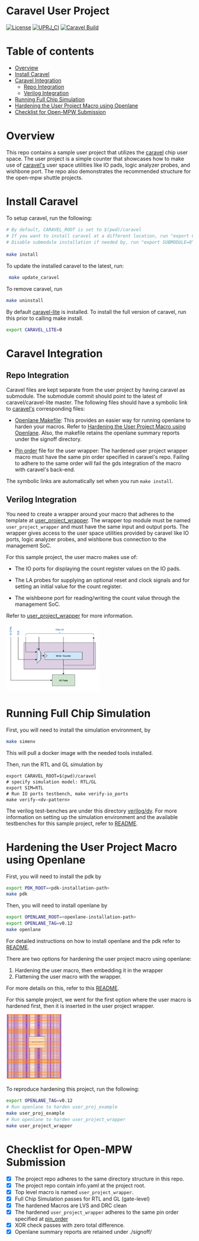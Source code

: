 <!---
# SPDX-FileCopyrightText: 2020 Efabless Corporation
#
# Licensed under the Apache License, Version 2.0 (the "License");
# you may not use this file except in compliance with the License.
# You may obtain a copy of the License at
#
#      http://www.apache.org/licenses/LICENSE-2.0
#
# Unless required by applicable law or agreed to in writing, software
# distributed under the License is distributed on an "AS IS" BASIS,
# WITHOUT WARRANTIES OR CONDITIONS OF ANY KIND, either express or implied.
# See the License for the specific language governing permissions and
# limitations under the License.
#
# SPDX-License-Identifier: Apache-2.0
-->

# Caravel User Project
[![License](https://img.shields.io/badge/License-Apache%202.0-blue.svg)](https://opensource.org/licenses/Apache-2.0) [![UPRJ_CI](https://github.com/efabless/caravel_project_example/actions/workflows/user_project_ci.yml/badge.svg)](https://github.com/efabless/caravel_project_example/actions/workflows/user_project_ci.yml) [![Caravel Build](https://github.com/efabless/caravel_project_example/actions/workflows/caravel_build.yml/badge.svg)](https://github.com/efabless/caravel_project_example/actions/workflows/caravel_build.yml)

# Table of contents
- [Overview](#overview)
- [Install Caravel](#install-caravel)
- [Caravel Integration](#caravel-integration)
    - [Repo Integration](#repo-integration)
    - [Verilog Integration](#verilog-integration)
- [Running Full Chip Simulation](#running-full-chip-simulation)
- [Hardening the User Project Macro using Openlane](#hardening-the-user-project-macro-using-openlane)
- [Checklist for Open-MPW Submission](#checklist-for-open-mpw-submission)
  
# Overview

This repo contains a sample user project that utilizes the [caravel](https://github.com/efabless/caravel.git) chip user space. The user project is a simple counter that showcases how to make use of [caravel's](https://github.com/efabless/caravel.git) user space utilities like IO pads, logic analyzer probes, and wishbone port. The repo also demonstrates the recommended structure for the open-mpw shuttle projects. 

# Install Caravel

To setup caravel, run the following: 

```bash
# By default, CARAVEL_ROOT is set to $(pwd)/caravel
# If you want to install caravel at a different location, run "export CARAVEL_ROOT=<caravel-path>"
# Disable submodule installation if needed by, run "export SUBMODULE=0"

make install
```

To update the installed caravel to the latest, run: 

```bash
 make update_caravel
```

To remove caravel, run 
```bash
make uninstall
```

By default [caravel-lite](https://github.com/efabless/caravel-lite.git) is installed. To install the full version of caravel, run this prior to calling make install. 
```bash
export CARAVEL_LITE=0
```

# Caravel Integration

## Repo Integration

Caravel files are kept separate from the user project by having caravel as submodule. The submodule commit should point to the latest of caravel/caravel-lite master. The following files should have a symbolic link to [caravel's](https://github.com/efabless/caravel.git) corresponding files: 

- [Openlane Makefile](openlane/Makefile): This provides an easier way for running openlane to harden your macros. Refer to 
[Hardening the User Project Macro using Openlane](#hardening-the-user-project-macro-using-openlane). Also, the makefile retains the openlane summary reports under the signoff directory. 

- [Pin order](openlane/user_project_wrapper/pin_order.cfg) file for the user wrapper: The hardened user project wrapper macro must have the same pin order specified in caravel's repo. Failing to adhere to the same order will fail the gds integration of the macro with caravel's back-end. 

The symbolic links are automatically set when you run `make install`. 

## Verilog Integration

You need to create a wrapper around your macro that adheres to the template at [user_project_wrapper](caravel/verilog/rtl/__user_project_wrapper.v). The wrapper top module must be named `user_project_wrapper` and must have the same input and output ports. The wrapper gives access to the user space utilities provided by caravel like IO ports, logic analyzer probes, and wishbone bus connection to the management SoC. 

For this sample project, the user macro makes use of: 

- The IO ports for displaying the count register values on the IO pads. 

- The LA probes for supplying an optional reset and clock signals and for setting an initial value for the count register. 

- The wishbeone port for reading/writing the count value through the management SoC. 

Refer to [user_project_wrapper](verilog/rtl/user_project_wrapper.v) for more information. 

<p align=”center”>
<img src="docs/source/_static/counter_32.png" width="50%" height="10%">
</p>

# Running Full Chip Simulation

First, you will need to install the simulation environment, by 

```bash
make simenv
```

This will pull a docker image with the needed tools installed. 

Then, run the RTL and GL simulation by

```
export CARAVEL_ROOT=$(pwd)/caravel
# specify simulation model: RTL/GL
export SIM=RTL
# Run IO ports testbench, make verify-io_ports
make verify-<dv-pattern>
```

The verilog test-benches are under this directory [verilog/dv](verilog/dv). For more information on setting up the simulation environment and the available testbenches for this sample project, refer to [README](verilog/dv/README.md).

# Hardening the User Project Macro using Openlane 

First, you will need to install the pdk by 

```bash
export PDK_ROOT=<pdk-installation-path>
make pdk
```

Then, you will need to install openlane by 

```bash
export OPENLANE_ROOT=<openlane-installation-path>
export OPENLANE_TAG=v0.12
make openlane
```

For detailed instructions on how to install openlane and the pdk refer to [README](https://github.com/efabless/openlane/blob/master/README.md). 


There are two options for hardening the user project macro using openlane: 

1. Hardening the user macro, then embedding it in the wrapper
2. Flattening the user macro with the wrapper. 

For more details on this, refer to this [README](caravel/blob/master/openlane/README.rst).

For this sample project, we went for the first option where the user macro is hardened first, then it is inserted in the user project wrapper. 

<p align=”center”>
<img src="docs/source/_static/wrapper.png" width="30%" height="5%">
</p>

To reproduce hardening this project, run the following: 

```bash
export OPENLANE_TAG=v0.12
# Run openlane to harden user_proj_example
make user_proj_example
# Run openlane to harden user_project_wrapper
make user_project_wrapper
```

# Checklist for Open-MPW Submission

- [x] The project repo adheres to the same directory structure in this repo.
- [x] The project repo contain info.yaml at the project root. 
- [x] Top level macro is named `user_project_wrapper`. 
- [x] Full Chip Simulation passes for RTL and GL (gate-level)
- [x] The hardened Macros are LVS and DRC clean
- [x] The hardened `user_project_wrapper` adheres to the same pin order specified at [pin_order](https://github.com/efabless/caravel/blob/master/openlane/user_project_wrapper_empty/pin_order.cfg)
- [x] XOR check passes with zero total difference. 
- [x] Openlane summary reports are retained under ./signoff/<macro-name> 
